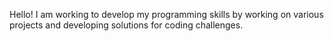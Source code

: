 Hello! I am working to develop my programming skills by working on various projects and developing solutions for coding challenges. 

